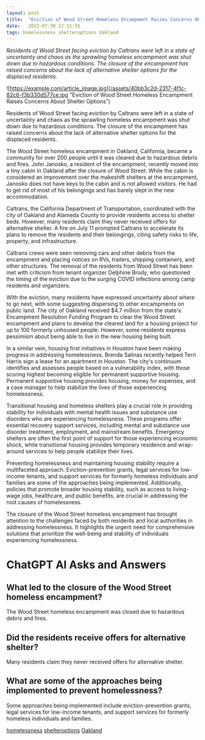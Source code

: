 ```yaml
---
layout: post
title:  "Eviction of Wood Street Homeless Encampment Raises Concerns About Shelter Options"
date:   2023-07-30 22:31:55 
tags: homelessness shelteroptions Oakland
---
```

*Residents of Wood Street facing eviction by Caltrans were left in a state of uncertainty and chaos as the sprawling homeless encampment was shut down due to hazardous conditions. The closure of the encampment has raised concerns about the lack of alternative shelter options for the displaced residents.*

![https://example.com/article_image.jpg](/assets/40bb3c2d-2317-4f1c-82c6-f3b330d577ce.jpg "Eviction of Wood Street Homeless Encampment Raises Concerns About Shelter Options")

Residents of Wood Street facing eviction by Caltrans were left in a state of uncertainty and chaos as the sprawling homeless encampment was shut down due to hazardous conditions. The closure of the encampment has raised concerns about the lack of alternative shelter options for the displaced residents.

The Wood Street homeless encampment in Oakland, California, became a community for over 200 people until it was cleared due to hazardous debris and fires. John Janosko, a resident of the encampment, recently moved into a tiny cabin in Oakland after the closure of Wood Street. While the cabin is considered an improvement over the makeshift shelters at the encampment, Janosko does not have keys to the cabin and is not allowed visitors. He had to get rid of most of his belongings and has barely slept in the new accommodation.

Caltrans, the California Department of Transportation, coordinated with the city of Oakland and Alameda County to provide residents access to shelter beds. However, many residents claim they never received offers for alternative shelter. A fire on July 11 prompted Caltrans to accelerate its plans to remove the residents and their belongings, citing safety risks to life, property, and infrastructure.

Caltrans crews were seen removing cars and other debris from the encampment and placing notices on RVs, trailers, shipping containers, and other structures. The removal of the residents from Wood Street has been met with criticism from tenant organizer Delphine Brody, who questioned the timing of the eviction due to the surging COVID infections among camp residents and organizers.

With the eviction, many residents have expressed uncertainty about where to go next, with some suggesting dispersing to other encampments on public land. The city of Oakland received $4.7 million from the state's Encampment Resolution Funding Program to clear the Wood Street encampment and plans to develop the cleared land for a housing project for up to 100 formerly unhoused people. However, some residents express pessimism about being able to live in the new housing being built.

In a similar vein, housing first initiatives in Houston have been making progress in addressing homelessness. Brenda Salinas recently helped Terri Harris sign a lease for an apartment in Houston. The city's continuum identifies and assesses people based on a vulnerability index, with those scoring highest becoming eligible for permanent supportive housing. Permanent supportive housing provides housing, money for expenses, and a case manager to help stabilize the lives of those experiencing homelessness.

Transitional housing and homeless shelters play a crucial role in providing stability for individuals with mental health issues and substance use disorders who are experiencing homelessness. These programs offer essential recovery support services, including mental and substance use disorder treatment, employment, and mainstream benefits. Emergency shelters are often the first point of support for those experiencing economic shock, while transitional housing provides temporary residence and wrap-around services to help people stabilize their lives.

Preventing homelessness and maintaining housing stability require a multifaceted approach. Eviction-prevention grants, legal services for low-income tenants, and support services for formerly homeless individuals and families are some of the approaches being implemented. Additionally, policies that promote broader housing stability, such as access to living-wage jobs, healthcare, and public benefits, are crucial in addressing the root causes of homelessness.

The closure of the Wood Street homeless encampment has brought attention to the challenges faced by both residents and local authorities in addressing homelessness. It highlights the urgent need for comprehensive solutions that prioritize the well-being and stability of individuals experiencing homelessness.


# ChatGPT AI Asks and Answers
## What led to the closure of the Wood Street homeless encampment?
The Wood Street homeless encampment was closed due to hazardous debris and fires.

## Did the residents receive offers for alternative shelter?
Many residents claim they never received offers for alternative shelter.

## What are some of the approaches being implemented to prevent homelessness?
Some approaches being implemented include eviction-prevention grants, legal services for low-income tenants, and support services for formerly homeless individuals and families.


[homelessness](/tags/homelessness) [shelteroptions](/tags/shelteroptions) [Oakland](/tags/Oakland)